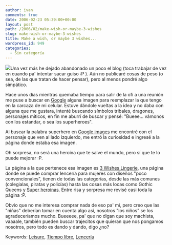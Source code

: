 ```yaml
---
author: ivan
comments: true
date: 2006-02-23 05:39:00+00:00
layout: post
path: /2006/02/make-wish-or-maybe-3-wishes
slug: make-wish-or-maybe-3-wishes
title: Make a wish, or maybe 3 wishes...
wordpress_id: 949
categories:
  - Sin categoría
---
```


[![](http://www.3wishes.com/images/capedcrusader.jpg)](http://www.3wishes.com/images/capedcrusader.jpg)Una vez más he dejado abandonado un poco el blog (toca trabajar de vez en cuando pa' intentar sacar guiso :P ). Aún no publicaré cosas de peso (o sea, de las que tratan de hacer pensar), pero al menos pondré algo simpático.

Hace unos días mientras quemaba tiempo para salir de la ofi a una reunión me puse a buscar en [Google](http://www.google.com) alguna imagen para reemplazar la que tengo en la carcaza de mi celular. Estuve dándole vueltas a la idea y no daba con alguna que me gustara, intenté buscando símbolos tribales, dragones, personajes míticos, en fin me aburrí de buscar y pensé: "Bueee... vámonos con los estandar, o sea los superheroes".

Al buscar la palabra superhero en [Google images](http://images.google.com/images) me encontré con el personaje que ven al lado izquierdo, me entró la curiosidad e ingresé a la página donde estaba esa imagen.

Oh sorpresa, no será una heroína que te salve el mundo, pero sí que te lo puede mejorar :P.

La página a la que pertenece esa imagen es [3 Wishes Lingerie](http://www.3wishes.com/), una página donde se puede comprar lencería para mujeres con diseños "poco convencionales", tienen de todas las categorías, desde las más comunes (colegialas, piratas y policías) hasta las cosas más locas como Gothic Queens y [Super heroínas](http://www.3wishes.com/heroes.asp). Entre risa y sorpresa me revisé casi toda la página :P.

Obvio que no me interesa comprar nada de eso pa' mi, pero creo que las "niñas" deberían tomar en cuenta algo así, nosotros "los niños" se los agradeceríamos mucho. Bueeeee, pa' que no digan que soy machista, vaaaale, también pueden buscar trajecitos que quieran que nos pongamos nosotros, pero todo es dando y dando, digo ¿no?

Keywords: [Leisure](http://technorati.com/tags/leisure), [Tiempo libre](http://technorati.com/tags/Tiempo+Libre), [Lencería](http://technorati.com/tags/Lencer%C3%83%C2%ADa)
